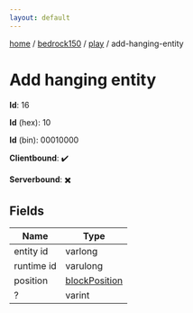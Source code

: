 ```yaml
---
layout: default
---
```


[home](/)  /  [bedrock150](/protocol/bedrock150)  /  [play](/protocol/bedrock150/play)  /  add-hanging-entity

# Add hanging entity

**Id**: 16

**Id** (hex): 10

**Id** (bin): 00010000

**Clientbound**: ✔️

**Serverbound**: ✖️

## Fields

Name | Type
---|---
entity id | varlong
runtime id | varulong
position | [blockPosition](/protocol/bedrock150/types/block-position)
? | varint
